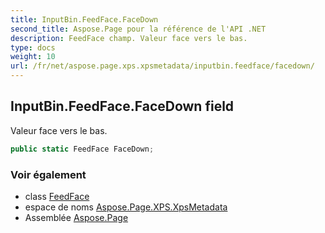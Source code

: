 ```yaml
---
title: InputBin.FeedFace.FaceDown
second_title: Aspose.Page pour la référence de l'API .NET
description: FeedFace champ. Valeur face vers le bas.
type: docs
weight: 10
url: /fr/net/aspose.page.xps.xpsmetadata/inputbin.feedface/facedown/
---
```

## InputBin.FeedFace.FaceDown field

Valeur face vers le bas.

```csharp
public static FeedFace FaceDown;
```

### Voir également

* class [FeedFace](../)
* espace de noms [Aspose.Page.XPS.XpsMetadata](../../inputbin.feedface/)
* Assemblée [Aspose.Page](../../../)


